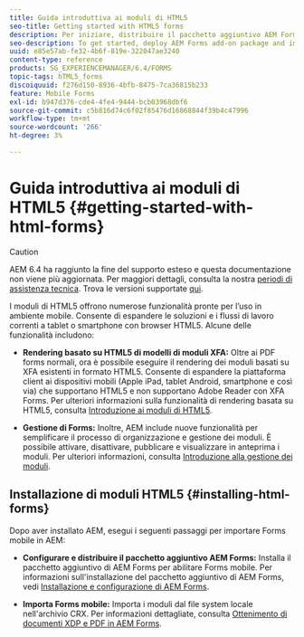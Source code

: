 ```yaml
---
title: Guida introduttiva ai moduli di HTML5
seo-title: Getting started with HTML5 forms
description: Per iniziare, distribuire il pacchetto aggiuntivo AEM Forms e importare i moduli esistenti di HTML5 da AEM.
seo-description: To get started, deploy AEM Forms add-on package and import existing HTML5 forms to AEM.
uuid: e85e57ab-fe32-4b6f-819e-322047ae3240
content-type: reference
products: SG_EXPERIENCEMANAGER/6.4/FORMS
topic-tags: hTML5_forms
discoiquuid: f276d150-8936-4bfb-8475-7ca36815b233
feature: Mobile Forms
exl-id: b947d376-cde4-4fe4-9444-bcb03968dbf6
source-git-commit: c5b816d74c6f02f85476d16868844f39b4c47996
workflow-type: tm+mt
source-wordcount: '266'
ht-degree: 3%

---
```


# Guida introduttiva ai moduli di HTML5 {#getting-started-with-html-forms}

>[!CAUTION]
>
>AEM 6.4 ha raggiunto la fine del supporto esteso e questa documentazione non viene più aggiornata. Per maggiori dettagli, consulta la nostra [periodi di assistenza tecnica](https://helpx.adobe.com/it/support/programs/eol-matrix.html). Trova le versioni supportate [qui](https://experienceleague.adobe.com/docs/).

I moduli di HTML5 offrono numerose funzionalità pronte per l’uso in ambiente mobile. Consente di espandere le soluzioni e i flussi di lavoro correnti a tablet o smartphone con browser HTML5. Alcune delle funzionalità includono:

* **Rendering basato su HTML5 di modelli di moduli XFA:** Oltre ai PDF forms normali, ora è possibile eseguire il rendering dei moduli basati su XFA esistenti in formato HTML5. Consente di espandere la piattaforma client ai dispositivi mobili (Apple iPad, tablet Android, smartphone e così via) che supportano HTML5 e non supportano Adobe Reader con XFA Forms. Per ulteriori informazioni sulla funzionalità di rendering basata su HTML5, consulta [Introduzione ai moduli di HTML5](/help/forms/using/introduction.md).

* **Gestione di Forms:** Inoltre, AEM include nuove funzionalità per semplificare il processo di organizzazione e gestione dei moduli. È possibile attivare, disattivare, pubblicare e visualizzare in anteprima i moduli. Per ulteriori informazioni, consulta [Introduzione alla gestione dei moduli](/help/forms/using/introduction-managing-forms.md).

## Installazione di moduli HTML5 {#installing-html-forms}

Dopo aver installato AEM, esegui i seguenti passaggi per importare Forms mobile in AEM:

* **Configurare e distribuire il pacchetto aggiuntivo AEM Forms:** Installa il pacchetto aggiuntivo di AEM Forms per abilitare Forms mobile. Per informazioni sull&#39;installazione del pacchetto aggiuntivo di AEM Forms, vedi [Installazione e configurazione di AEM Forms](/help/forms/using/installing-configuring-aem-forms-osgi.md).

* **Importa Forms mobile:** Importa i moduli dal file system locale nell&#39;archivio CRX. Per informazioni dettagliate, consulta [Ottenimento di documenti XDP e PDF in AEM Forms](/help/forms/using/get-xdp-pdf-documents-aem.md).

